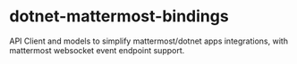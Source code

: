 # dotnet-mattermost-bindings

API Client and models to simplify mattermost/dotnet apps integrations, with mattermost websocket event endpoint support.

